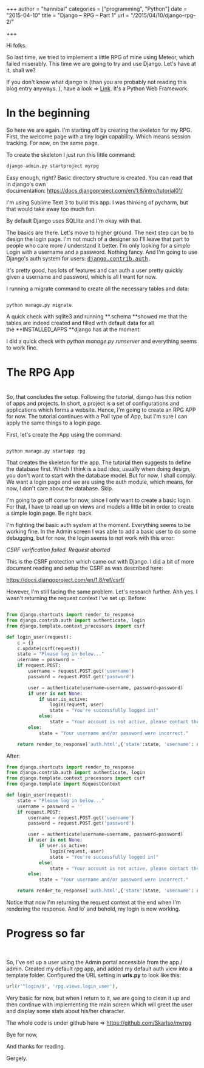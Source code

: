 +++
author = "hannibal"
categories = ["programming", "Python"]
date = "2015-04-10"
title = "Django – RPG – Part 1"
url = "/2015/04/10/django-rpg-2/"

+++

Hi folks.

So last time, we tried to implement a little RPG of mine using Meteor, which failed miserably. This time we are going to try and use Django. Let's have at it, shall we?

<!--more-->

If you don't know what django is (than you are probably not reading this blog entry anyways. ), have a look => <a href="https://www.djangoproject.com/" target="_blank">Link</a>. It's a Python Web Framework.

# In the beginning

So here we are again. I'm starting off by creating the skeleton for my RPG. First, the welcome page with a tiny login capability. Which means session tracking. For now, on the same page.

To create the skeleton I just run this little command:

~~~python
django-admin.py startproject myrpg
~~~

Easy enough, right? Basic directory structure is created. You can read that in django's own documentation: <a href="https://docs.djangoproject.com/en/1.8/intro/tutorial01/" target="_blank">https://docs.djangoproject.com/en/1.8/intro/tutorial01/</a>

I'm using Sublime Text 3 to build this app. I was thinking of pycharm, but that would take away too much fun.

By default Django uses SQLlite and I'm okay with that.

The basics are there. Let's move to higher ground. The next step can be to design the login page. I'm not much of a designer so I'll leave that part to people who care more / understand it better. I'm only looking for a simple Login with a username and a password. Nothing fancy. And I'm going to use Django's auth system for users: <tt class="xref py py-mod docutils literal"><span class="pre"><a class="reference internal" title="django.contrib.auth: Django's authentication framework." href="https://docs.djangoproject.com/en/1.8/topics/auth/#module-django.contrib.auth" target="_blank">django.contrib.auth</a>.</span></tt>

It's pretty good, has lots of features and can auth a user pretty quickly given a username and password, which is all I want for now.

I running a migrate command to create all the necessary tables and data:

~~~

python manage.py migrate
~~~

A quick check with sqlite3 and running **.schema **showed me that the tables are indeed created and filled with default data for all the **INSTALLED_APPS **django has at the moment.

I did a quick check with _python manage.py runserver_ and everything seems to work fine.

# The RPG App

#

So, that concludes the setup. Following the tutorial, django has this notion of apps and projects. In short, a project is a set of configurations and applications which forms a website. Hence, I'm going to create an RPG APP for now. The tutorial continues with a Poll type of App, but I'm sure I can apply the same things to a login page.

First, let's create the App using the command:

~~~

python manage.py startapp rpg
~~~

That creates the skeleton for the app. The tutorial then suggests to define the database first. Which I think is a bad idea; usually when doing design, you don't want to start with the database model. But for now, I shall comply. We want a login page and we are using the auth module, which means, for now, I don't care about the database. Skip.

I'm going to go off corse for now, since I only want to create a basic login. For that, I have to read up on views and models a little bit in order to create a simple login page. Be right back.

I'm fighting the basic auth system at the moment. Everything seems to be working fine. In the Admin screen I was able to add a basic user to do some debugging, but for now, the login seems to not work with this error:

*CSRF verification failed. Request aborted*

This is the CSRF protection which came out with Django. I did a bit of more document reading and setup the CSRF as was described here:

<a href="https://docs.djangoproject.com/en/1.8/ref/csrf/" target="_blank">https://docs.djangoproject.com/en/1.8/ref/csrf/</a>

However, I'm still facing the same problem. Let's research further. Ahh yes. I wasn't returning the request context I've set up. Before:

~~~python

from django.shortcuts import render_to_response
from django.contrib.auth import authenticate, login
from django.template.context_processors import csrf

def login_user(request):
    c = {}
    c.update(csrf(request))
    state = "Please log in below..."
    username = password = ''
    if request.POST:
        username = request.POST.get('username')
        password = request.POST.get('password')

        user = authenticate(username=username, password=password)
        if user is not None:
            if user.is_active:
                login(request, user)
                state = "You're successfully logged in!"
            else:
                state = "Your account is not active, please contact the site admin."
        else:
            state = "Your username and/or password were incorrect."

    return render_to_response('auth.html',{'state':state, 'username': username})
~~~

After:

~~~python
from django.shortcuts import render_to_response
from django.contrib.auth import authenticate, login
from django.template.context_processors import csrf
from django.template import RequestContext

def login_user(request):
    state = "Please log in below..."
    username = password = ''
    if request.POST:
        username = request.POST.get('username')
        password = request.POST.get('password')

        user = authenticate(username=username, password=password)
        if user is not None:
            if user.is_active:
                login(request, user)
                state = "You're successfully logged in!"
            else:
                state = "Your account is not active, please contact the site admin."
        else:
            state = "Your username and/or password were incorrect."

    return render_to_response('auth.html',{'state':state, 'username': username}, context_instance=RequestContext(request))
~~~

Notice that now I'm returning the request context at the end when I'm rendering the response. And lo' and behold, my login is now working.

# Progress so far

&nbsp;

So, I've set up a user using the Admin portal accessible from the app / admin. Created my default rpg app, and added my default auth view into a template folder. Configured the URL setting in **urls.py** to look like this:

~~~python
url(r'^login/$', 'rpg.views.login_user'),
~~~

Very basic for now, but when I return to it, we are going to clean it up and then continue with implementing the main screen which will greet the user and display some stats about his/her character.

The whole code is under github here => <a href="https://github.com/Skarlso/myrpg" target="_blank">https://github.com/Skarlso/myrpg</a>

Bye for now,

And thanks for reading.

Gergely.